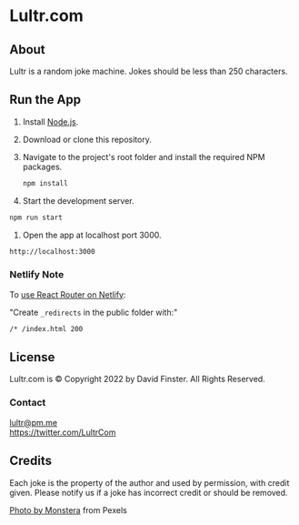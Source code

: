 # Lultr.com

## About

Lultr is a random joke machine. Jokes should be less than 250 characters.

## Run the App

1. Install [Node.js](https://nodejs.org/).
1. Download or clone this repository.
1. Navigate to the project's root folder and install the required NPM packages.

   ```sh
   npm install
   ```

1. Start the development server.

```sh
npm run start
```

1. Open the app at localhost port 3000.

```sh
http://localhost:3000
```

### Netlify Note

To [use React Router on Netlify](https://www.freecodecamp.org/news/how-to-deploy-react-router-based-app-to-netlify/):

"Create `_redirects` in the public folder with:"

```sh
/* /index.html 200
```

## License

Lultr.com is &copy; Copyright 2022 by David Finster. All Rights Reserved.

### Contact

lultr@pm.me  
<https://twitter.com/LultrCom>

## Credits

Each joke is the property of the author and used by permission, with credit given. Please notify us if a joke has incorrect credit or should be removed.

[Photo by Monstera](https://www.pexels.com/photo/happy-black-father-having-fun-with-daughter-5996870/) from Pexels
